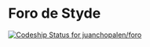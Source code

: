 # Foro de Styde

[ ![Codeship Status for juanchopalen/foro](https://app.codeship.com/projects/e2929000-0a77-0135-8b3c-6ed4d7e33e57/status?branch=master)](https://app.codeship.com/projects/214751)